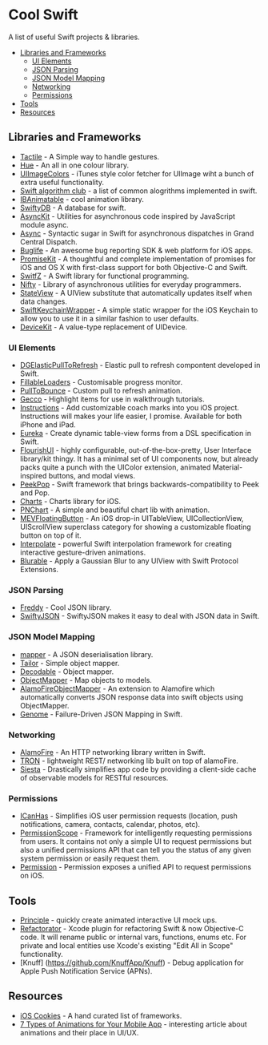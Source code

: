# Cool Swift
A list of useful Swift projects &amp; libraries.

- [Libraries and Frameworks](#libraries-and-frameworks)
  - [UI Elements](#ui-elements)  
  - [JSON Parsing](#json-parsing)
  - [JSON Model Mapping](#json-model-mapping)
  - [Networking](#networking)
  - [Permissions](#permissions)
- [Tools](#tools)
- [Resources](#resources)

## Libraries and Frameworks
* [Tactile](https://github.com/delba/Tactile) - A Simple way to handle gestures.
* [Hue](https://github.com/hyperoslo/Hue) - An all in one colour library.
* [UIImageColors](https://github.com/jathu/UIImageColors) - iTunes style color fetcher for UIImage wiht a bunch of extra useful functionality.
* [Swift algorithm club](https://github.com/hollance/swift-algorithm-club) - a list of common alogrithms implemented in swift.
* [IBAnimatable](https://github.com/JakeLin/IBAnimatable) - cool animation library.
* [SwiftyDB](https://github.com/Oyvindkg/swiftydb) - A database for swift.
* [AsyncKit](https://github.com/mishimay/AsyncKit) - Utilities for asynchronous code inspired by JavaScript module async.
* [Async](https://github.com/duemunk/Async) - Syntactic sugar in Swift for asynchronous dispatches in Grand Central Dispatch.
* [Buglife](https://github.com/Buglife/Buglife-iOS) - An awesome bug reporting SDK & web platform for iOS apps.
* [PromiseKit](https://github.com/mxcl/PromiseKit) - A thoughtful and complete implementation of promises for iOS and OS X with first-class support for both Objective-C and Swift.
* [SwitfZ](https://github.com/typelift/Swiftz) - A Swift library for functional programming.
* [Nifty](https://github.com/ElvishJerricco/Nifty) - Library of asynchronous utilities for everyday programmers.
* [StateView](https://github.com/sahandnayebaziz/StateView) - A UIView substitute that automatically updates itself when data changes.
* [SwiftKeychainWrapper](https://github.com/jrendel/SwiftKeychainWrapper) - A simple static wrapper for the iOS Keychain to allow you to use it in a similar fashion to user defaults.
* [DeviceKit](https://github.com/dennisweissmann/DeviceKit) - A value-type replacement of UIDevice.

### UI Elements
* [DGElasticPullToRefresh](https://github.com/gontovnik/DGElasticPullToRefresh) - Elastic pull to refresh compontent developed in Swift.
* [FillableLoaders](https://github.com/poolqf/FillableLoaders) - Customisable progress monitor.
* [PullToBounce](https://github.com/entotsu/PullToBounce) - Custom pull to refresh animation.
* [Gecco](https://github.com/yukiasai/Gecco) - Highlight items for use in walkthrough tutorials.
* [Instructions](https://github.com/ephread/Instructions) - Add customizable coach marks into you iOS project. Instructions will makes your life easier, I promise. Available for both iPhone and iPad.
* [Eureka](https://github.com/xmartlabs/Eureka) - Create dynamic table-view forms from a DSL specification in Swift.
* [FlourishUI](https://github.com/thinkclay/FlourishUI) - highly configurable, out-of-the-box-pretty, User Interface library/kit thingy. It has a minimal set of UI components now, but already packs quite a punch with the UIColor extension, animated Material-inspired buttons, and modal views.
* [PeekPop](https://github.com/marmelroy/PeekPop) - Swift framework that brings backwards-compatibility to Peek and Pop.
* [Charts](https://github.com/danielgindi/Charts) - Charts library for iOS.
* [PNChart](https://github.com/kevinzhow/PNChart) - A simple and beautiful chart lib with animation.
* [MEVFloatingButton](https://github.com/manuelescrig/MEVFloatingButton) - An iOS drop-in UITableView, UICollectionView, UIScrollView superclass category for showing a customizable floating button on top of it.
* [Interpolate](https://github.com/marmelroy/Interpolate) - powerful Swift interpolation framework for creating interactive gesture-driven animations.
* [Blurable](https://github.com/FlexMonkey/Blurable) - Apply a Gaussian Blur to any UIView with Swift Protocol Extensions.

### JSON Parsing
* [Freddy](https://github.com/bignerdranch/Freddy) - Cool JSON library.
* [SwiftyJSON](https://github.com/SwiftyJSON/SwiftyJSON) - SwiftyJSON makes it easy to deal with JSON data in Swift.

### JSON Model Mapping
* [mapper](https://github.com/lyft/mapper) - A JSON deserialisation library.
* [Tailor](https://github.com/zenangst/Tailor) - Simple object mapper.
* [Decodable](https://github.com/Anviking/Decodable) - Object mapper.
* [ObjectMapper](https://github.com/Hearst-DD/ObjectMapper) - Map objects to models.
* [AlamoFireObjectMapper](https://github.com/tristanhimmelman/AlamofireObjectMapper) - An extension to Alamofire which automatically converts JSON response data into swift objects using ObjectMapper.
* [Genome](https://github.com/LoganWright/Genome) -  Failure-Driven JSON Mapping in Swift.

### Networking
* [AlamoFire](https://github.com/Alamofire/Alamofire) - An HTTP networking library written in Swift.
* [TRON](https://github.com/MLSDev/TRON) - lightweight REST/ networking lib built on top of alamoFire.
* [Siesta](https://github.com/bustoutsolutions/siesta) - Drastically simplifies app code by providing a client-side cache of observable models for RESTful resources.

### Permissions
* [ICanHas](https://github.com/wircho/ICanHas) - Simplifies iOS user permission requests (location, push notifications, camera, contacts, calendar, photos, etc).
* [PermissionScope](https://github.com/nickoneill/PermissionScope) - Framework for intelligently requesting permissions from users. It contains not only a simple UI to request permissions but also a unified permissions API that can tell you the status of any given system permission or easily request them.
* [Permission](https://github.com/delba/Permission) - Permission exposes a unified API to request permissions on iOS.

## Tools
* [Principle](http://principleformac.com/) - quickly create animated interactive UI mock ups.
* [Refactorator](https://github.com/johnno1962/Refactorator) - Xcode plugin for refactoring Swift & now Objective-C code. It will rename public or internal vars, functions, enums etc. For private and local entities use Xcode's existing "Edit All in Scope" functionality.
* [Knuff] (https://github.com/KnuffApp/Knuff) - Debug application for Apple Push Notification Service (APNs).

## Resources
* [iOS Cookies](http://www.ioscookies.com) - A hand curated list of frameworks.
* [7 Types of Animations for Your Mobile App](https://yalantis.com/blog/-seven-types-of-animations-for-mobile-apps/) - interesting article about animations and their place in UI/UX.
